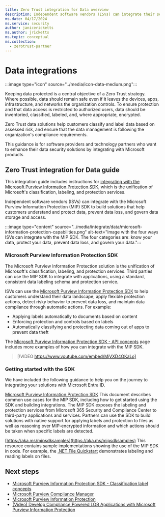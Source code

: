 ```yaml
---
title: Zero Trust integration for Data overview
description: Independent software vendors (ISVs) can integrate their solutions with Microsoft Purview Information Protection SDK to help customers adopt a Zero Trust model and keep their organizations secure.
ms.date: 04/17/2024
ms.service: security
author: janicericketts
ms.author: jricketts
ms.topic: conceptual
ms.collection:
  - zerotrust-partner
---
```


# Data integrations

:::image type="icon" source="../media/icon-data-medium.png":::

Keeping data protected is a central objective of a Zero Trust strategy. Where possible, data should remain safe even if it leaves the devices, apps, infrastructure, and networks the organization controls. To ensure protection and that data access is restricted to authorized users, data should be inventoried, classified, labeled, and, where appropriate, encrypted.

Zero Trust data solutions help customers classify and label data based on assessed risk, and ensure that the data management is following the organization's compliance requirements.

This guidance is for software providers and technology partners who want to enhance their data security solutions by integrating with Microsoft products.

## Zero Trust integration for Data guide

This integration guide includes instructions for [integrating with the Microsoft Purview Information Protection SDK](#microsoft-purview-information-protection-sdk), which is the unification of Microsoft's classification, labeling, and protection services.

Independent software vendors (ISVs) can integrate with the Microsoft Purview Information Protection (MIP) SDK to build solutions that help customers understand and protect data, prevent data loss, and govern data storage and access.

:::image type="content" source="../media/integrate/data/microsoft-information-protection-capabilities.png" alt-text="Image with the four ways ISVs can integrate with the MIP SDK. The four categories are: know your data, protect your data, prevent data loss, and govern your data.":::

<a name='microsoft-purview-information-protection-sdk'></a>

### Microsoft Purview Information Protection SDK

The Microsoft Purview Information Protection solution is the unification of Microsoft's classification, labeling, and protection services. Third parties can use the MIP SDK to integrate with applications, using a standard, consistent data labeling schema and protection service.

ISVs can use the [Microsoft Purview Information Protection SDK](/information-protection/develop/overview) to help customers understand their data landscape, apply flexible protection actions, detect risky behavior to prevent data loss, and maintain data compliance through automatic actions. For example:

- Applying labels automatically to documents based on content
- Enforcing protection and controls based on labels
- Automatically classifying and protecting data coming out of apps to prevent data theft

The [Microsoft Purview Information Protection SDK - API concepts](/information-protection/develop/concept-apis-use-cases) page includes more examples of how you can integrate with the MIP SDK.

> [!VIDEO https://www.youtube.com/embed/MjVXD4OKaLo]

### Getting started with the SDK

We have included the following guidance to help you on the journey to integrating your solutions with Microsoft Entra ID.

[Microsoft Purview Information Protection SDK](/information-protection/develop/overview#microsoft-information-protection-sdk)
This document describes common use cases for the MIP SDK, including how to get started using the SDK and building integrations. The MIP SDK exposes the labeling and protection services from Microsoft 365 Security and Compliance Center to third-party applications and services. Partners can use the SDK to build solutions with native support for applying labels and protection to files as well as reasoning over MIP-encrypted information and which actions should be taken when specific labels are detected.

[https://aka.ms/mipsdksamples](https://aka.ms/mipsdksamples)
This resource contains sample implementations showing the use of the MIP SDK in code. For example, the [.NET File Quickstart](/samples/azure-samples/mipsdk-dotnet-file-quickstart/mipsdk-file-dotnet-quickstart/) demonstrates labeling and reading labels on files.

## Next steps

- [Microsoft Purview Information Protection SDK - Classification label concepts](/information-protection/develop/concept-classification-labels)
- [Microsoft Purview Compliance Manager](/microsoft-365/compliance/compliance-manager)
- [Microsoft Purview Information Protection](/microsoft-365/compliance/information-protection)
- [(Video) Develop Compliance Powered LOB Applications with Microsoft Purview Information Protection](https://www.youtube.com/watch?v=DS_xN-dspKI)

